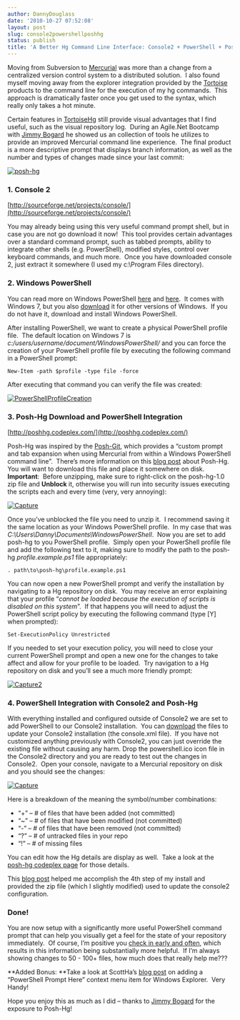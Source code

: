 ```yaml
---
author: DannyDouglass
date: '2010-10-27 07:52:08'
layout: post
slug: console2powershellposhhg
status: publish
title: 'A Better Hg Command Line Interface: Console2 + PowerShell + Posh-Hg'
---
```


Moving from Subversion to [Mercurial](http://mercurial.selenic.com/) was more than a change from a centralized version control system to a distributed solution.  I also found myself moving away from the explorer integration provided by the [Tortoise](http://tortoisehg.bitbucket.org/) products to the command line for the execution of my hg commands.  This approach is dramatically faster once you get used to the syntax, which really only takes a hot minute.

Certain features in [TortoiseHg](http://tortoisehg.bitbucket.org/) still provide visual advantages that I find useful, such as the visual repository log.  During an Agile.Net Bootcamp with [Jimmy Bogard](http://www.lostechies.com/blogs/jimmy_bogard/) he showed us an collection of tools he utilizes to provide an improved Mercurial command line experience.  The final product is a more descriptive prompt that displays branch information, as well as the number and types of changes made since your last commit:

[![posh-hg](/images/2010-10-27-console2powershellposhhg/poshhg_thumb.png)](http://dannydouglass.com/images/2010-10-27-console2powershellposhhg/poshhg_thumb.png)
 <!-- more -->
### 1. Console 2

[http://sourceforge.net/projects/console/](http://sourceforge.net/projects/console/)

You may already being using this very useful command prompt shell, but in case you are not go download it now!  This tool provides certain advantages over a standard command prompt, such as tabbed prompts, ability to integrate other shells (e.g. PowerShell), modified styles, control over keyboard commands, and much more.  Once you have downloaded console 2, just extract it somewhere (I used my c:\Program Files directory).

### 2. Windows PowerShell

You can read more on Windows PowerShell [here](http://technet.microsoft.com/en-us/scriptcenter/powershell.aspx) and [here](http://technet.microsoft.com/en-us/library/ee692944.aspx).  It comes with Windows 7, but you also [download](http://www.microsoft.com/windowsserver2003/technologies/management/powershell/download.mspx) it for other versions of Windows.  If you do not have it, download and install Windows PowerShell.

After installing PowerShell, we want to create a physical PowerShell profile file.  The default location on Windows 7 is _c:/users/username/document/WindowsPowerShell/_ and you can force the creation of your PowerShell profile file by executing the following command in a PowerShell prompt:
    
    New-Item -path $profile -type file -force

After executing that command you can verify the file was created:  

[![PowerShellProfileCreation](/images/2010-10-27-console2powershellposhhg/PowerShellProfileCreation_thumb.png)](http://dannydouglass.com/images/2010-10-27-console2powershellposhhg/PowerShellProfileCreation_thumb.png)

### 3. Posh-Hg Download and PowerShell Integration

[http://poshhg.codeplex.com/](http://poshhg.codeplex.com/)
  
Posh-Hg was inspired by the [Posh-Git](http://github.com/dahlbyk/posh-git), which provides a “custom prompt and tab expansion when using Mercurial from within a Windows PowerShell command line”.  There’s more information on this [blog post](http://www.jeremyskinner.co.uk/2010/04/21/using-mercurial-with-windows-powershell/) about Posh-Hg.  You will want to download this file and place it somewhere on disk.  **Important**:  Before unzipping, make sure to right-click on the posh-hg-1.0 zip file and **Unblock** it, otherwise you will run into security issues executing the scripts each and every time (very, very annoying):  

[![Capture](/images/2010-10-27-console2powershellposhhg/Capture_thumb.png)](http://dannydouglass.com/images/2010-10-27-console2powershellposhhg/Capture_thumb.png)

Once you’ve unblocked the file you need to unzip it.  I recommend saving it the same location as your Windows PowerShell profile.  In my case that was _C:\Users\Danny\Documents\WindowsPowerShell_.  Now you are set to add posh-hg to you PowerShell profile.  Simply open your PowerShell profile file and add the following text to it, making sure to modify the path to the posh-hg _profile.example.ps1_ file appropriately:

    . path\to\posh-hg\profile.example.ps1

You can now open a new PowerShell prompt and verify the installation by navigating to a Hg repository on disk.  You may receive an error explaining that your profile “_cannot be loaded because the execution of scripts is disabled on this system_”.  If that happens you will need to adjust the PowerShell script policy by executing the following command (type [Y] when prompted):

    Set-ExecutionPolicy Unrestricted

If you needed to set your execution policy, you will need to close your current PowerShell prompt and open a new one for the changes to take affect and allow for your profile to be loaded.  Try navigation to a Hg repository on disk and you’ll see a much more friendly prompt:

[![Capture2](/images/2010-10-27-console2powershellposhhg/Capture2_thumb.png)](http://dannydouglass.com/images/2010-10-27-console2powershellposhhg/Capture2_thumb.png)

### 4. PowerShell Integration with Console2 and Posh-Hg

With everything installed and configured outside of Console2 we are set to add PowerShell to our Console2 installation.  You can [download](http://DannyDouglass.com/wp-content/uploads/2010/10/console2-powershell-poshhg.zip) the files to update your Console2 installation (the console.xml file).  If you have not customized anything previously with Console2, you can just override the existing file without causing any harm. Drop the powershell.ico icon file in the Console2 directory and you are ready to test out the changes in Console2.  Open your console, navigate to a Mercurial repository on disk and you should see the changes:

[![Capture](/images/2010-10-27-console2powershellposhhg/Capture_thumb1.png)](http://dannydouglass.com/images/2010-10-27-console2powershellposhhg/Capture_thumb1.png)

Here is a breakdown of the meaning the symbol/number combinations:
  
  * “+<number>” – # of files that have been added (not committed) 
  * “~<number>” – # of files that have been modified (not committed) 
  * “-<number>” – # of files that have been removed (not committed) 
  * “?<number>” – # of untracked files in your repo 
  * “!<number>” – # of missing files 
  
You can edit how the Hg details are display as well.  Take a look at the [posh-hg codeplex page](http://poshhg.codeplex.com/) for those details.

This [blog post](http://www.vcritical.com/2009/02/better-console-for-powershell-and-vitk/) helped me accomplish the 4th step of my install and provided the zip file (which I slightly modified) used to update the console2 configuration.

### Done!

You are now setup with a significantly more useful PowerShell command prompt that can help you visually get a feel for the state of your repository immediately.  Of course, I’m positive you [check in early and often](http://www.codinghorror.com/blog/2008/08/check-in-early-check-in-often.html), which results in this information being substantially more helpful.  If I’m always showing changes to 50 - 100+ files, how much does that really help me???

**Added Bonus: **Take a look at ScottHa’s [blog post](http://www.hanselman.com/blog/IntroducingPowerShellPromptHere.aspx) on adding a “PowerShell Prompt Here” context menu item for Windows Explorer.  Very Handy!

Hope you enjoy this as much as I did – thanks to [Jimmy Bogard](www.lostechies.com/blogs/jimmy_bogard/) for the exposure to Posh-Hg!  